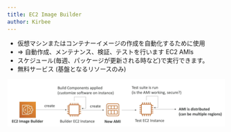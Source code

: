 ```yaml
---
title: EC2 Image Builder
author: Kirbee
---
```


- 仮想マシンまたはコンテナーイメージの作成を自動化するために使用
- \=> 自動作成、メンテナンス、検証、テストを行います EC2 AMls
- スケジュール(毎週、パッケージが更新される時など)で実行できます。
- 無料サービス (基盤となるリソースのみ)

![image-builder](./image-builder.png)
